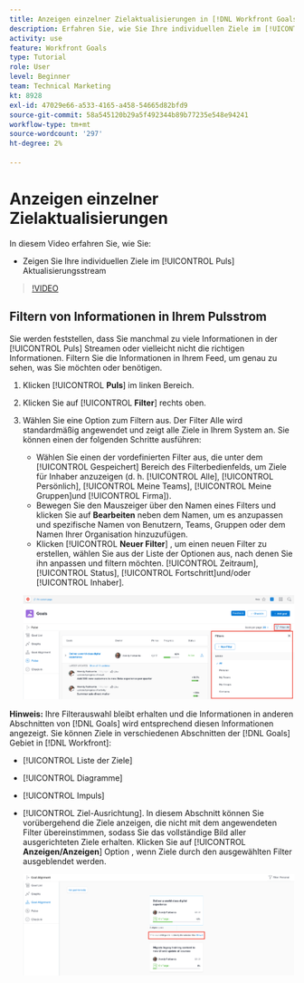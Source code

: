 ```yaml
---
title: Anzeigen einzelner Zielaktualisierungen in [!DNL Workfront Goals]
description: Erfahren Sie, wie Sie Ihre individuellen Ziele im [!UICONTROL Puls] Aktualisierungsstream in [!DNL Goals].
activity: use
feature: Workfront Goals
type: Tutorial
role: User
level: Beginner
team: Technical Marketing
kt: 8928
exl-id: 47029e66-a533-4165-a458-54665d82bfd9
source-git-commit: 58a545120b29a5f492344b89b77235e548e94241
workflow-type: tm+mt
source-wordcount: '297'
ht-degree: 2%

---
```


# Anzeigen einzelner Zielaktualisierungen

In diesem Video erfahren Sie, wie Sie:

* Zeigen Sie Ihre individuellen Ziele im [!UICONTROL Puls] Aktualisierungsstream

>[!VIDEO](https://video.tv.adobe.com/v/335200/?quality=12)

## Filtern von Informationen in Ihrem Pulsstrom

Sie werden feststellen, dass Sie manchmal zu viele Informationen in der [!UICONTROL Puls] Streamen oder vielleicht nicht die richtigen Informationen. Filtern Sie die Informationen in Ihrem Feed, um genau zu sehen, was Sie möchten oder benötigen.

1. Klicken [!UICONTROL **Puls**] im linken Bereich.
1. Klicken Sie auf [!UICONTROL **Filter**] rechts oben.
1. Wählen Sie eine Option zum Filtern aus. Der Filter Alle wird standardmäßig angewendet und zeigt alle Ziele in Ihrem System an. Sie können einen der folgenden Schritte ausführen:

   * Wählen Sie einen der vordefinierten Filter aus, die unter dem [!UICONTROL Gespeichert] Bereich des Filterbedienfelds, um Ziele für Inhaber anzuzeigen (d. h. [!UICONTROL Alle], [!UICONTROL Persönlich], [!UICONTROL Meine Teams], [!UICONTROL Meine Gruppen]und [!UICONTROL Firma]).
   * Bewegen Sie den Mauszeiger über den Namen eines Filters und klicken Sie auf **Bearbeiten** neben dem Namen, um es anzupassen und spezifische Namen von Benutzern, Teams, Gruppen oder dem Namen Ihrer Organisation hinzuzufügen.
   * Klicken [!UICONTROL **Neuer Filter**] , um einen neuen Filter zu erstellen, wählen Sie aus der Liste der Optionen aus, nach denen Sie ihn anpassen und filtern möchten. [!UICONTROL Zeitraum], [!UICONTROL Status], [!UICONTROL Fortschritt]und/oder [!UICONTROL Inhaber].

   ![Ein Bild der [!UICONTROL Filter] Bedienfeld in [!DNL Workfront Goals]](assets/18-workfront-goals-pulse-stream.png)

**Hinweis:** Ihre Filterauswahl bleibt erhalten und die Informationen in anderen Abschnitten von [!DNL Goals] wird entsprechend diesen Informationen angezeigt. Sie können Ziele in verschiedenen Abschnitten der [!DNL Goals] Gebiet in [!DNL Workfront]:

* [!UICONTROL Liste der Ziele]
* [!UICONTROL Diagramme]
* [!UICONTROL Impuls]
* [!UICONTROL Ziel-Ausrichtung]. In diesem Abschnitt können Sie vorübergehend die Ziele anzeigen, die nicht mit dem angewendeten Filter übereinstimmen, sodass Sie das vollständige Bild aller ausgerichteten Ziele erhalten. Klicken Sie auf [!UICONTROL **Anzeigen/Anzeigen**] Option , wenn Ziele durch den ausgewählten Filter ausgeblendet werden.

   ![](assets/19-workfront-goals-filter-show-it.png)
